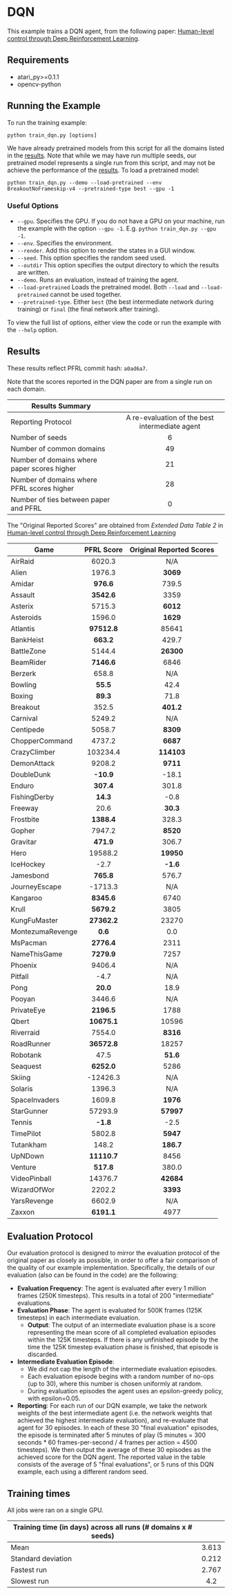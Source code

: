 # DQN
This example trains a DQN agent, from the following paper: [Human-level control through Deep Reinforcement Learning](https://storage.googleapis.com/deepmind-media/dqn/DQNNaturePaper.pdf). 

## Requirements

- atari_py>=0.1.1
- opencv-python

## Running the Example

To run the training example:
```
python train_dqn.py [options]
```
We have already pretrained models from this script for all the domains listed in the [results](#Results). Note that while we may have run multiple seeds, our pretrained model represents a single run from this script, and may not be achieve the performance of the [results](#Results). To load a pretrained model:

```
python train_dqn.py --demo --load-pretrained --env BreakoutNoFrameskip-v4 --pretrained-type best --gpu -1
```

### Useful Options
- `--gpu`. Specifies the GPU. If you do not have a GPU on your machine, run the example with the option `--gpu -1`. E.g. `python train_dqn.py --gpu -1`.
- `--env`. Specifies the environment. 
- `--render`. Add this option to render the states in a GUI window.
- `--seed`. This option specifies the random seed used.
- `--outdir` This option specifies the output directory to which the results are written.
- `--demo`. Runs an evaluation, instead of training the agent.
- `--load-pretrained` Loads the pretrained model. Both `--load` and `--load-pretrained` cannot be used together.
- `--pretrained-type`. Either `best` (the best intermediate network during training) or `final` (the final network after training).

To view the full list of options, either view the code or run the example with the `--help` option.

## Results
These results reflect PFRL commit hash: `a0ad6a7`.

 Note that the scores reported in the DQN paper are from a single run on each domain.


| Results Summary ||
| ------------- |:-------------:|
| Reporting Protocol | A re-evaluation of the best intermediate agent |
| Number of seeds | 6 |
| Number of common domains | 49 |
| Number of domains where paper scores higher | 21 |
| Number of domains where PFRL scores higher | 28 |
| Number of ties between paper and PFRL | 0 | 

 The "Original Reported Scores" are obtained from _Extended Data Table 2_ in [Human-level control through Deep Reinforcement Learning](https://storage.googleapis.com/deepmind-media/dqn/DQNNaturePaper.pdf)

| Game        | PFRL Score           | Original Reported Scores |
| ------------- |:-------------:|:-------------:|
| AirRaid | 6020.3| N/A|
| Alien | 1976.3| **3069**|
| Amidar | **976.6**| 739.5|
| Assault | **3542.6**| 3359|
| Asterix | 5715.3| **6012**|
| Asteroids | 1596.0| **1629**|
| Atlantis | **97512.8**| 85641|
| BankHeist | **663.2**| 429.7|
| BattleZone | 5144.4| **26300**|
| BeamRider | **7146.6**| 6846|
| Berzerk | 658.8| N/A|
| Bowling | **55.5**| 42.4|
| Boxing | **89.3**| 71.8|
| Breakout | 352.5| **401.2**|
| Carnival | 5249.2| N/A|
| Centipede | 5058.7| **8309**|
| ChopperCommand | 4737.2| **6687**|
| CrazyClimber | 103234.4| **114103**|
| DemonAttack | 9208.2| **9711**|
| DoubleDunk | **-10.9**| -18.1|
| Enduro | **307.4**| 301.8|
| FishingDerby | **14.3**| -0.8|
| Freeway | 20.6| **30.3**|
| Frostbite | **1388.4**| 328.3|
| Gopher | 7947.2| **8520**|
| Gravitar | **471.9**| 306.7|
| Hero | 19588.2| **19950**|
| IceHockey | -2.7| **-1.6**|
| Jamesbond | **765.8**| 576.7|
| JourneyEscape | -1713.3| N/A|
| Kangaroo | **8345.6**| 6740|
| Krull | **5679.2**| 3805|
| KungFuMaster | **27362.2**| 23270|
| MontezumaRevenge | **0.6**| 0.0|
| MsPacman | **2776.4**| 2311|
| NameThisGame | **7279.9**| 7257|
| Phoenix | 9406.4| N/A|
| Pitfall | -4.7| N/A|
| Pong | **20.0**| 18.9|
| Pooyan | 3446.6| N/A|
| PrivateEye | **2196.5**| 1788|
| Qbert | **10675.1**| 10596|
| Riverraid | 7554.0| **8316**|
| RoadRunner | **36572.8**| 18257|
| Robotank | 47.5| **51.6**|
| Seaquest | **6252.0**| 5286|
| Skiing | -12426.3| N/A|
| Solaris | 1396.3| N/A|
| SpaceInvaders | 1609.8| **1976**|
| StarGunner | 57293.9| **57997**|
| Tennis | **-1.8**| -2.5|
| TimePilot | 5802.8| **5947**|
| Tutankham | 148.2| **186.7**|
| UpNDown | **11110.7**| 8456|
| Venture | **517.8**| 380.0|
| VideoPinball | 14376.7| **42684**|
| WizardOfWor | 2202.2| **3393**|
| YarsRevenge | 6602.9| N/A|
| Zaxxon | **6191.1**| 4977|


## Evaluation Protocol
Our evaluation protocol is designed to mirror the evaluation protocol of the original paper as closely as possible, in order to offer a fair comparison of the quality of our example implementation. Specifically, the details of our evaluation (also can be found in the code) are the following:

- **Evaluation Frequency**: The agent is evaluated after every 1 million frames (250K timesteps). This results in a total of 200 "intermediate" evaluations.
- **Evaluation Phase**: The agent is evaluated for 500K frames (125K timesteps) in each intermediate evaluation. 
	- **Output**: The output of an intermediate evaluation phase is a score representing the mean score of all completed evaluation episodes within the 125K timesteps. If there is any unfinished episode by the time the 125K timestep evaluation phase is finished, that episode is discarded.
- **Intermediate Evaluation Episode**: 
	- We did not cap the length of the intermediate evaluation episodes.
	- Each evaluation episode begins with a random number of no-ops (up to 30), where this number is chosen uniformly at random.
	- During evaluation episodes the agent uses an epsilon-greedy policy, with epsilon=0.05.
- **Reporting**: For each run of our DQN example, we take the network weights of the best intermediate agent (i.e. the network weights that achieved the highest intermediate evaluation), and re-evaluate that agent for 30 episodes. In each of these 30 "final evaluation" episodes, the episode is terminated after 5 minutes of play (5 minutes = 300 seconds * 60 frames-per-second / 4 frames per action = 4500 timesteps). We then output the average of these 30 episodes as the achieved score for the DQN agent. The reported value in the table consists of the average of 5 "final evaluations", or 5 runs of this DQN example, each using a different random seed.


## Training times
All jobs were ran on a single GPU.

| Training time (in days) across all runs (# domains x # seeds) | |
| ------------- |:-------------:|
| Mean        |  3.613 |
| Standard deviation | 0.212|
| Fastest run | 2.767|
| Slowest run | 4.2|
